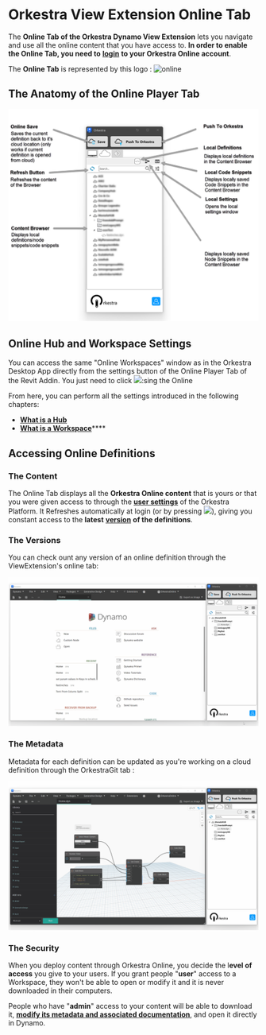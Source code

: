 # Orkestra View Extension Online Tab

The **Online Tab of the Orkestra Dynamo View Extension**  lets you navigate and use all the online content that you have access to. **In order to enable the Online Tab, you need to** [**login**](https://datashapes.gitbook.io/orkestra-online/orkestra-revit-addin/login) **to your Orkestra Online account**.

The **Online Tab** is represented by this logo : ![online](https://datashapes.files.wordpress.com/2020/05/onlineicon.png?)

## The Anatomy of the Online Player Tab <a href="#the-anatomy-of-the-online-player-tab" id="the-anatomy-of-the-online-player-tab"></a>

![](../.gitbook/assets/onlineAnatomy.png)

## Online Hub and Workspace Settings <a href="#online-hub-and-workspace-settings" id="online-hub-and-workspace-settings"></a>

You can access the same "Online Workspaces" window as in the Orkestra Desktop App directly from the settings button of the Online Player Tab of the Revit Addin. You just need to click ![](https://firebasestorage.googleapis.com/v0/b/gitbook-28427.appspot.com/o/assets%2F-M6wDJF-clP9xeoy68-u%2F-M7JcMHZzkr4h58WORFD%2F-M7JcyOqnwzluE0hA6yV%2Fsettings.PNG?alt=media\&token=c0572d05-7a5e-428d-8048-3451089f0e39):sing the Online&#x20;

From here, you can perform all the settings introduced in the following chapters:

* **​**[**What is a Hub**](../orkestra-desktop-app/what-is-a-hub.md)**​**
* **​**[**What is a Workspace**](../orkestra-desktop-app/what-is-a-workspace.md)****

## Accessing Online Definitions

### The Content <a href="#the-content" id="the-content"></a>

The Online Tab displays all the **Orkestra Online content** that is yours or that you were given access to through the [**user settings**](https://datashapes.gitbook.io/orkestra-online/orkestra-desktop-app/what-is-a-workspace#user-settings) of the Orkestra Platform. It Refreshes automatically at login (or by pressing ![](https://firebasestorage.googleapis.com/v0/b/gitbook-28427.appspot.com/o/assets%2F-M6wDJF-clP9xeoy68-u%2F-M7MBaTVF91R1cues6Ta%2F-M7MBw87aS83bjeSU0f3%2Frefresh.png?alt=media\&token=b79af11e-3972-41e9-a3a9-1bcbddc01dbe)), giving you constant access to the **latest** [**version**](https://datashapes.gitbook.io/orkestra-online/orkestra-desktop-app/versioning) **of the definitions**.

### The Versions

You can check ount any version of an online definition through the ViewExtension's online tab:

![](../.gitbook/assets/checkoutVersion.gif)

### The Metadata

Metadata for each definition can be updated as you're working on a cloud definition through the OrkestraGit tab :&#x20;

![](../.gitbook/assets/metadata.gif)

### The Security <a href="#the-security" id="the-security"></a>

When you deploy content through Orkestra Online, you decide the l**evel of access** you give to your users. If you grant people "**user**" access to a Workspace, they won't be able to open or modify it and it is never downloaded in their computers.

People who have "**admin**" access to your content will be able to download it, [**modify its metadata and associated documentation**](https://datashapes.gitbook.io/orkestra-online/orkestra-desktop-app/definition-metadata-and-documentation-1), and open it directly in Dynamo.&#x20;
